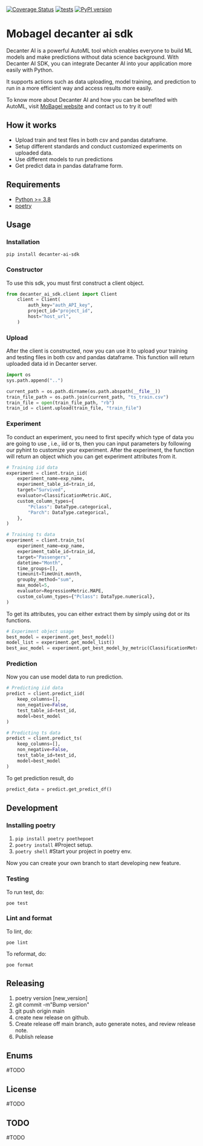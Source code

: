 [![Coverage Status](https://coveralls.io/repos/github/MoBagel/decanter-ai-sdk/badge.svg?branch=coveralls)](https://coveralls.io/github/MoBagel/decanter-ai-sdk?branch=coveralls)
[![tests](https://github.com/MoBagel/decanter-ai-sdk/workflows/main/badge.svg)](https://github.com/MoBagel/decanter-ai-sdk)
[![PyPI version](https://badge.fury.io/py/decanter-ai-sdk.svg)](https://badge.fury.io/py/decanter-ai-sdk)
# Mobagel decanter ai sdk

Decanter AI is a powerful AutoML tool which enables everyone to build ML models and make predictions without data science background. With Decanter AI SDK, you can integrate Decanter AI into your application more easily with Python.

It supports actions such as data uploading, model training, and prediction to run in a more efficient way and access results more easily.

To know more about Decanter AI and how you can be benefited with AutoML, visit [MoBagel website](https://mobagel.com/tw/) and contact us to try it out!

## How it works

- Upload train and test files in both csv and pandas dataframe.
- Setup different standards and conduct customized experiments on uploaded data.
- Use different models to run predictions
- Get predict data in pandas dataframe form.

## Requirements

- [Python >= 3.8](https://www.python.org/downloads/release/python-380/)
- [poetry](https://python-poetry.org/)

## Usage

### Installation

`pip install decanter-ai-sdk`
### Constructor
To use this sdk, you must first construct a client object.
```python
from decanter_ai_sdk.client import Client
    client = Client(
        auth_key="auth_API_key",
        project_id="project_id",
        host="host_url",
    )
```

### Upload
After the client is constructed, now you can use it to upload your training and testing files in both csv and pandas dataframe. This function will return uploaded data id in Decanter server.
```python
import os
sys.path.append("..")

current_path = os.path.dirname(os.path.abspath(__file__))
train_file_path = os.path.join(current_path, "ts_train.csv")
train_file = open(train_file_path, "rb")
train_id = client.upload(train_file, "train_file")
```

### Experiment
To conduct an experiment, you need to first specify which type of data you are going to use , i.e., iid or ts, then you can input parameters by following our pyhint to customize your experiment.
After the experiment, the function will return an object which you can get experiment attributes from it.
```python
# Training iid data
experiment = client.train_iid(
    experiment_name=exp_name,
    experiment_table_id=train_id,
    target="Survived",
    evaluator=ClassificationMetric.AUC,
    custom_column_types={
        "Pclass": DataType.categorical,
        "Parch": DataType.categorical,
    },
)
```

```python
# Training ts data
experiment = client.train_ts(
    experiment_name=exp_name,
    experiment_table_id=train_id,
    target="Passengers",
    datetime="Month",
    time_groups=[],
    timeunit=TimeUnit.month,
    groupby_method="sum",
    max_model=5,
    evaluator=RegressionMetric.MAPE,
    custom_column_types={"Pclass": DataType.numerical},
)
```
To get its attributes, you can either extract them by simply using dot or its functions.
```python
# Experiment object usage
best_model = experiment.get_best_model()
model_list = experiment.get_model_list()
best_auc_model = experiment.get_best_model_by_metric(ClassificationMetric.AUC)
```
### Prediction
Now you can use model data to run prediction.
```python
# Predicting iid data
predict = client.predict_iid(
    keep_columns=[], 
    non_negative=False, 
    test_table_id=test_id, 
    model=best_model
)
```

```python
# Predicting ts data
predict = client.predict_ts(
    keep_columns=[], 
    non_negative=False, 
    test_table_id=test_id, 
    model=best_model
)
```
To get prediction result, do
```python
predict_data = predict.get_predict_df()
```
## Development

### Installing poetry

1. `pip install poetry poethepoet`
2. `poetry install` #Project setup.
3. `poetry shell` #Start your project in poetry env.

Now you can create your own branch to start developing new feature.

### Testing
To run test, do:
```
poe test
```

### Lint and format
To lint, do:
```
poe lint
```

To reformat, do:
```
poe format
```

## Releasing
1. poetry version [new_version]
2. git commit -m"Bump version"
3. git push origin main
4. create new release on github.
5. Create release off main branch, auto generate notes, and review release note.
6. Publish release

## Enums
#TODO

## License
#TODO

## TODO
#TODO



